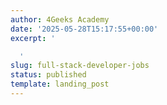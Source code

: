 ```yaml
---
author: 4Geeks Academy
date: '2025-05-28T15:17:55+00:00'
excerpt: '

  '
slug: full-stack-developer-jobs
status: published
template: landing_post
---
```

